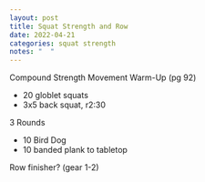 ```yaml
---
layout: post
title: Squat Strength and Row
date: 2022-04-21
categories: squat strength
notes: "  "
---
```

Compound Strength Movement Warm-Up (pg 92)


* 20 globlet squats
* 3x5 back squat, r2:30



3 Rounds
* 10 Bird Dog
* 10 banded plank to tabletop



Row finisher? (gear 1-2)